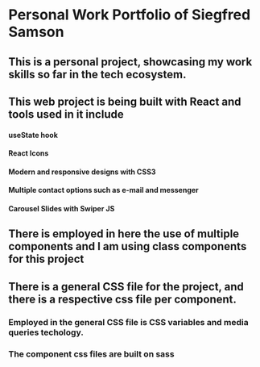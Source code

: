 # Personal Work Portfolio of Siegfred Samson

## This is a personal project, showcasing my work skills so far in the tech ecosystem.

## This web project is being built with React and tools used in it include

#### useState hook

#### React Icons

#### Modern and responsive designs with CSS3

#### Multiple contact options such as e-mail and messenger

#### Carousel Slides with Swiper JS

## There is employed in here the use of multiple components and I am using class components for this project

## There is a general CSS file for the project, and there is a respective css file per component.

### Employed in the general CSS file is CSS variables and media queries techology.

### The component css files are built on sass
